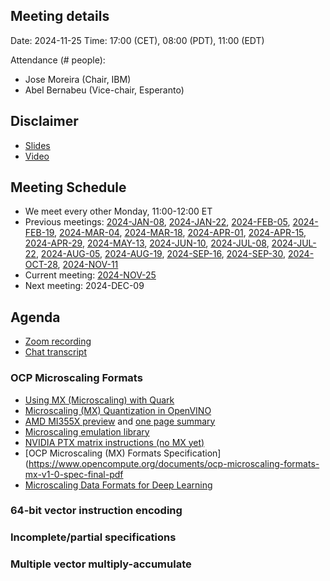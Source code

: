 ## Meeting details

Date: 2024-11-25
Time: 17:00 (CET), 08:00 (PDT), 11:00 (EDT)

Attendance (# people):

- Jose Moreira (Chair, IBM)
- Abel Bernabeu (Vice-chair, Esperanto)

## Disclaimer

- [Slides](https://docs.google.com/presentation/d/1LNhpuNwU54TgwGfcl-Fgf4HUFxCxh0AztPaeqMuRQRw/edit?pli=1#slide=id.p1)
- [Video](https://wiki.riscv.org/display/HOME/Meeting+Disclosures)

## Meeting Schedule

- We meet every other Monday, 11:00-12:00 ET
- Previous meetings: [2024-JAN-08](https://github.com/riscv-admin/vector/tree/main/minutes/2024/2024-01-08), [2024-JAN-22](https://github.com/riscv-admin/vector/tree/main/minutes/2024/2024-01-22), [2024-FEB-05](https://github.com/riscv-admin/vector/tree/main/minutes/2024/2024-02-05), [2024-FEB-19](https://github.com/riscv-admin/vector/tree/main/minutes/2024/2024-02-19), [2024-MAR-04](https://github.com/riscv-admin/vector/tree/main/minutes/2024/2024-03-04), [2024-MAR-18](https://github.com/riscv-admin/vector/tree/main/minutes/2024/2024-03-18), [2024-APR-01](https://github.com/riscv-admin/vector/tree/main/minutes/2024/2024-04-01), [2024-APR-15](https://github.com/riscv-admin/vector/tree/main/minutes/2024/2024-04-15), [2024-APR-29](https://github.com/riscv-admin/vector/tree/main/minutes/2024/2024-04-29), [2024-MAY-13](https://github.com/riscv-admin/vector/tree/main/minutes/2024/2024-05-13), [2024-JUN-10](https://github.com/riscv-admin/vector/tree/main/minutes/2024/2024-06-10), [2024-JUL-08](https://github.com/riscv-admin/vector/tree/main/minutes/2024/2024-07-08), [2024-JUL-22](https://github.com/riscv-admin/vector/tree/main/minutes/2024/2024-07-22), [2024-AUG-05](https://github.com/riscv-admin/vector/tree/main/minutes/2024/2024-08-05), [2024-AUG-19](https://github.com/riscv-admin/vector/tree/main/minutes/2024/2024-08-19), [2024-SEP-16](https://github.com/riscv-admin/vector/tree/main/minutes/2024/2024-09-16), [2024-SEP-30](https://github.com/riscv-admin/vector/tree/main/minutes/2024/2024-09-30), [2024-OCT-28](https://github.com/riscv-admin/vector/tree/main/minutes/2024/2024-10-28), [2024-NOV-11](https://github.com/riscv-admin/vector/tree/main/minutes/2024/2024-11-11)
- Current meeting: [2024-NOV-25](https://github.com/riscv-admin/vector/tree/main/minutes/2024/2024-11-25)
- Next meeting: 2024-DEC-09

## Agenda
- [Zoom recording]()
- [Chat transcript]()

### OCP Microscaling Formats
- [Using MX (Microscaling) with Quark](https://quark.docs.amd.com/latest/pytorch/tutorial_mx.html)
- [Microscaling (MX) Quantization in OpenVINO](https://docs.openvino.ai/2024/openvino-workflow/model-optimization-guide/weight-compression/microscaling-quantization.html)
- [AMD MI355X preview](https://www.tomshardware.com/tech-industry/artificial-intelligence/amd-reveals-core-specs-for-instinct-mi355x-cdna4-ai-accelerator-slated-for-shipping-in-the-second-half-of-2025) and [one page summary](https://cdn.mos.cms.futurecdn.net/RaQn38CU5R2LPXqCHbee84.jpg)
- [Microscaling emulation library](https://github.com/microsoft/microxcaling)
- [NVIDIA PTX matrix instructions (no MX yet)](https://docs.nvidia.com/cuda/parallel-thread-execution/index.html#warp-level-matrix-multiply-accumulate-instructions)
- [OCP Microscaling (MX) Formats Specification](https://www.opencompute.org/documents/ocp-microscaling-formats-mx-v1-0-spec-final-pdf
- [Microscaling Data Formats for Deep Learning](https://arxiv.org/abs/2310.10537)

### 64-bit vector instruction encoding

### Incomplete/partial specifications

### Multiple vector multiply-accumulate


